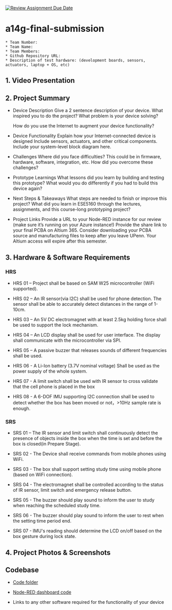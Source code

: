 [![Review Assignment Due Date](https://classroom.github.com/assets/deadline-readme-button-22041afd0340ce965d47ae6ef1cefeee28c7c493a6346c4f15d667ab976d596c.svg)](https://classroom.github.com/a/AlBFWSQg)
# a14g-final-submission

    * Team Number: 
    * Team Name: 
    * Team Members: 
    * Github Repository URL: 
    * Description of test hardware: (development boards, sensors, actuators, laptop + OS, etc) 

## 1. Video Presentation

## 2. Project Summary

- Device Description
    Give a 2 sentence description of your device.
    What inspired you to do the project? What problem is your device solving?

    How do you use the Internet to augment your device functionality?

- Device Functionality
    Explain how your Internet-connected device is designed
    Include sensors, actuators, and other critical components.
    Include your system-level block diagram here.

- Challenges
    Where did you face difficulties? This could be in firmware, hardware, software, integration, etc.
    How did you overcome these challenges?

- Prototype Learnings
    What lessons did you learn by building and testing this prototype?
    What would you do differently if you had to build this device again?

- Next Steps & Takeaways
    What steps are needed to finish or improve this project?
    What did you learn in ESE5160 through the lectures, assignments, and this course-long prototyping project?

- Project Links
    Provide a URL to your Node-RED instance for our review (make sure it’s running on your Azure instance!)
    Provide the share link to your final PCBA on Altium 365.
    Consider downloading your PCBA source and manufacturing files to keep after you leave UPenn. Your Altium access will expire after this semester.


## 3. Hardware & Software Requirements

### HRS

- HRS 01 – Project shall be based on SAM W25 microcontroller (WiFi supported).

- HRS 02 – An IR sensor(via I2C) shall be used for phone detection. The sensor shall be able to accurately detect distances in the range of 1-10cm.

- HRS 03 – An 5V DC electromagnet with at least 2.5kg holding force shall be used to support the lock mechanism.

- HRS 04 – An LCD display shall be used for user interface. The display shall communicate with the microcontroller via SPI.

- HRS 05 – A passive buzzer that releases sounds of different frequencies shall be used.

- HRS 06 - A Li-Ion battery (3.7V nominal voltage) Shall be used as the power supply of the whole system.

- HRS 07 - A limit switch shall be used with IR sensor to cross validate that the cell phone is placed in the box

- HRS 08 - A 6-DOF IMU supporting I2C connection shall be used to detect whether the box has been moved or not，>10Hz sample rate is enough.

### SRS

- SRS 01 – The IR sensor and limit switch shall continuously detect the presence of objects inside the box when the time is set and before the box is closed(in Prepare Stage).

- SRS 02 - The Device shall receive commands from mobile phones using WiFi.

- SRS 03 - The box shall support setting study time using mobile phone (based on WiFi connection).

- SRS 04 - The electromagnet shall be controlled according to the status of IR sensor, limit switch and emergency release button.

- SRS 05 - The buzzer should play sound to inform the user to study when reaching the scheduled study time.

- SRS 06 - The buzzer should play sound to inform the user to rest when the setting time period end.

- SRS 07 - IMU's reading should determine the LCD on/off based on the box gesture during lock state.

## 4. Project Photos & Screenshots

## Codebase

- [Code folder](./Code/)

- [Node-RED dashboard code](http://172.191.68.14:1880)

- Links to any other software required for the functionality of your device

